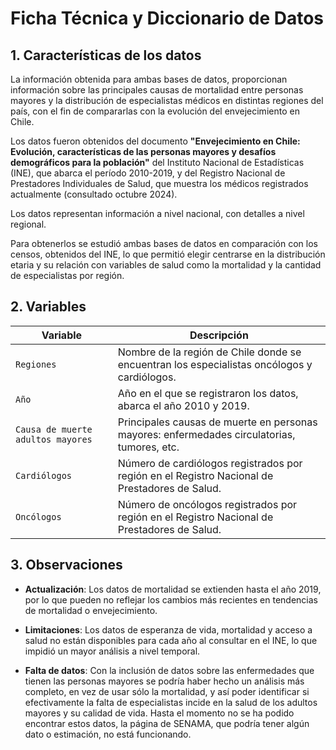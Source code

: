 # Ficha Técnica y Diccionario de Datos

## 1. Características de los datos

La información obtenida para ambas bases de datos, proporcionan información sobre las principales causas de mortalidad entre personas mayores y la distribución de especialistas médicos en distintas regiones del país, con el fin de compararlas con la evolución del envejecimiento en Chile.

Los datos fueron obtenidos del documento **"Envejecimiento en Chile: Evolución, características de las personas mayores y desafíos demográficos para la población"** del Instituto Nacional de Estadísticas (INE), que abarca el período 2010-2019, y del Registro Nacional de Prestadores Individuales de Salud, que muestra los médicos registrados actualmente (consultado octubre 2024).

Los datos representan información a nivel nacional, con detalles a nivel regional.

Para obtenerlos se estudió ambas bases de datos en comparación con los censos, obtenidos del INE, lo que permitió elegir centrarse en la distribución etaria y su relación con variables de salud como la mortalidad y la cantidad de especialistas por región.
  
## 2. Variables

| Variable                 | Descripción                                                                                             |
|--------------------------|---------------------------------------------------------------------------------------------------------|
| `Regiones`                 | Nombre de la región de Chile donde se encuentran los especialistas oncólogos y cardiólogos.                                           ||
| `Año` | Año en el que se registraron los datos, abarca el año 2010 y 2019. |
| `Causa de muerte adultos mayores`       | Principales causas de muerte en personas mayores: enfermedades circulatorias, tumores, etc.           |
| `Cardiólogos`| Número de cardiólogos registrados por región en el Registro Nacional de Prestadores de Salud.           |
| `Oncólogos `  | Número de oncólogos registrados por región en el Registro Nacional de Prestadores de Salud.             |

## 3. Observaciones 

- **Actualización**: Los datos de mortalidad se extienden hasta el año 2019, por lo que pueden no reflejar los cambios más recientes en tendencias de mortalidad o envejecimiento.

- **Limitaciones**: Los datos de esperanza de vida, mortalidad y acceso a salud no están disponibles para cada año al consultar en el INE, lo que impidió un mayor análisis a nivel temporal.

- **Falta de datos**: Con la inclusión de datos sobre las enfermedades que tienen las personas mayores se podría haber hecho un análisis más completo, en vez de usar sólo la mortalidad, y así poder identificar si efectivamente la falta de especialistas incide en la salud de los adultos mayores y su calidad de vida. Hasta el momento no se ha podido encontrar estos datos, la página de SENAMA, que podría tener algún dato o estimación, no está funcionando.
